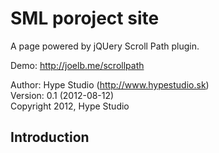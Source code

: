SML poroject site
==================
A page powered by jQUery Scroll Path plugin.

Demo: http://joelb.me/scrollpath

Author: Hype Studio (http://www.hypestudio.sk)  
Version: 0.1 (2012-08-12)   
Copyright 2012, Hype Studio   

Introduction
---------------

